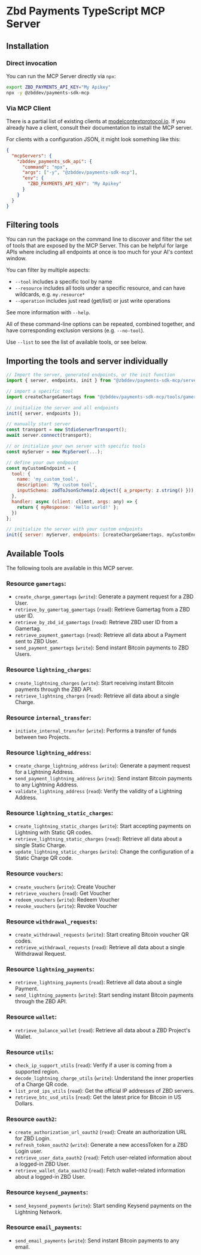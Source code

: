 # Zbd Payments TypeScript MCP Server

## Installation

### Direct invocation

You can run the MCP Server directly via `npx`:

```sh
export ZBD_PAYMENTS_API_KEY="My Apikey"
npx -y @zbddev/payments-sdk-mcp
```

### Via MCP Client

There is a partial list of existing clients at [modelcontextprotocol.io](https://modelcontextprotocol.io/clients). If you already
have a client, consult their documentation to install the MCP server.

For clients with a configuration JSON, it might look something like this:

```json
{
  "mcpServers": {
    "zbddev_payments_sdk_api": {
      "command": "npx",
      "args": ["-y", "@zbddev/payments-sdk-mcp"],
      "env": {
        "ZBD_PAYMENTS_API_KEY": "My Apikey"
      }
    }
  }
}
```

## Filtering tools

You can run the package on the command line to discover and filter the set of tools that are exposed by the
MCP Server. This can be helpful for large APIs where including all endpoints at once is too much for your AI's
context window.

You can filter by multiple aspects:

- `--tool` includes a specific tool by name
- `--resource` includes all tools under a specific resource, and can have wildcards, e.g. `my.resource*`
- `--operation` includes just read (get/list) or just write operations

See more information with `--help`.

All of these command-line options can be repeated, combined together, and have corresponding exclusion versions (e.g. `--no-tool`).

Use `--list` to see the list of available tools, or see below.

## Importing the tools and server individually

```js
// Import the server, generated endpoints, or the init function
import { server, endpoints, init } from "@zbddev/payments-sdk-mcp/server";

// import a specific tool
import createChargeGamertags from "@zbddev/payments-sdk-mcp/tools/gamertags/create-charge-gamertags";

// initialize the server and all endpoints
init({ server, endpoints });

// manually start server
const transport = new StdioServerTransport();
await server.connect(transport);

// or initialize your own server with specific tools
const myServer = new McpServer(...);

// define your own endpoint
const myCustomEndpoint = {
  tool: {
    name: 'my_custom_tool',
    description: 'My custom tool',
    inputSchema: zodToJsonSchema(z.object({ a_property: z.string() })),
  },
  handler: async (client: client, args: any) => {
    return { myResponse: 'Hello world!' };
  })
};

// initialize the server with your custom endpoints
init({ server: myServer, endpoints: [createChargeGamertags, myCustomEndpoint] });
```

## Available Tools

The following tools are available in this MCP server.

### Resource `gamertags`:

- `create_charge_gamertags` (`write`): Generate a payment request for a ZBD User.
- `retrieve_by_gamertag_gamertags` (`read`): Retrieve Gamertag from a ZBD user ID.
- `retrieve_by_zbd_id_gamertags` (`read`): Retrieve ZBD user ID from a Gamertag.
- `retrieve_payment_gamertags` (`read`): Retrieve all data about a Payment sent to ZBD User.
- `send_payment_gamertags` (`write`): Send instant Bitcoin payments to ZBD Users.

### Resource `lightning_charges`:

- `create_lightning_charges` (`write`): Start receiving instant Bitcoin payments through the ZBD API.
- `retrieve_lightning_charges` (`read`): Retrieve all data about a single Charge.

### Resource `internal_transfer`:

- `initiate_internal_transfer` (`write`): Performs a transfer of funds between two Projects.

### Resource `lightning_address`:

- `create_charge_lightning_address` (`write`): Generate a payment request for a Lightning Address.
- `send_payment_lightning_address` (`write`): Send instant Bitcoin payments to any Lightning Address.
- `validate_lightning_address` (`read`): Verify the validity of a Lightning Address.

### Resource `lightning_static_charges`:

- `create_lightning_static_charges` (`write`): Start accepting payments on Lightning with Static QR codes.
- `retrieve_lightning_static_charges` (`read`): Retrieve all data about a single Static Charge.
- `update_lightning_static_charges` (`write`): Change the configuration of a Static Charge QR code.

### Resource `vouchers`:

- `create_vouchers` (`write`): Create Voucher
- `retrieve_vouchers` (`read`): Get Voucher
- `redeem_vouchers` (`write`): Redeem Voucher
- `revoke_vouchers` (`write`): Revoke Voucher

### Resource `withdrawal_requests`:

- `create_withdrawal_requests` (`write`): Start creating Bitcoin voucher QR codes.
- `retrieve_withdrawal_requests` (`read`): Retrieve all data about a single Withdrawal Request.

### Resource `lightning_payments`:

- `retrieve_lightning_payments` (`read`): Retrieve all data about a single Payment.
- `send_lightning_payments` (`write`): Start sending instant Bitcoin payments through the ZBD API.

### Resource `wallet`:

- `retrieve_balance_wallet` (`read`): Retrieve all data about a ZBD Project's Wallet.

### Resource `utils`:

- `check_ip_support_utils` (`read`): Verify if a user is coming from a supported region.
- `decode_lightning_charge_utils` (`write`): Understand the inner properties of a Charge QR code.
- `list_prod_ips_utils` (`read`): Get the official IP addresses of ZBD servers.
- `retrieve_btc_usd_utils` (`read`): Get the latest price for Bitcoin in US Dollars.

### Resource `oauth2`:

- `create_authorization_url_oauth2` (`read`): Create an authorization URL for ZBD Login.
- `refresh_token_oauth2` (`write`): Generate a new accessToken for a ZBD Login user.
- `retrieve_user_data_oauth2` (`read`): Fetch user-related information about a logged-in ZBD User.
- `retrieve_wallet_data_oauth2` (`read`): Fetch wallet-related information about a logged-in ZBD User.

### Resource `keysend_payments`:

- `send_keysend_payments` (`write`): Start sending Keysend payments on the Lightning Network.

### Resource `email_payments`:

- `send_email_payments` (`write`): Send instant Bitcoin payments to any email.
